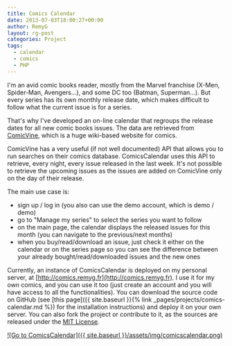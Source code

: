 ```yaml
---
title: Comics Calendar
date: 2013-07-03T18:00:27+00:00
author: RemyG
layout: rg-post
categories: Project
tags:
  - calendar
  - comics
  - PHP
---
```


I'm an avid comic books reader, mostly from the Marvel franchise (X-Men, Spider-Man, Avengers...), and some DC too (Batman, Superman...). But every series has its own monthly release date, which makes difficult to follow what the current issue is for a series.

That's why I've developed an on-line calendar that regroups the release dates for all new comic books issues. The data are retrieved from [ComicVine](http://www.comicvine.com), which is a huge wiki-based website for comics.

<!--more-->

ComicVine has a very useful (if not well documented) API that allows you to run searches on their comics database. ComicsCalendar uses this API to retrieve, every night, every issue released in the last week. It's not possible to retrieve the upcoming issues as the issues are added on ComicVine only on the day of their release.

The main use case is:
* sign up / log in (you also can use the demo account, which is demo / demo)
* go to "Manage my series" to select the series you want to follow
* on the main page, the calendar displays the released issues for this month (you can navigate to the previous/next months)
* when you buy/read/download an issue, just check it either on the calendar or on the series page so you can see the difference between your already bought/read/downloaded issues and the new ones

Currently, an instance of ComicsCalendar is deployed on my personal server, at [http://comics.remyg.fr](http://comics.remyg.fr). I use it for my own comics, and you can use it too (just create an account and you will have access to all the functionalities). You can download the source code on GitHub (see [this page]({{ site.baseurl }}{% link _pages/projects/comics-calendar.md %}) for the installation instructions) and deploy it on your own server. You can also fork the project or contribute to it, as the sources are released under the [MIT License](http://opensource.org/licenses/MIT).

[![Go to ComicsCalendar]({{ site.baseurl }}/assets/img/comicscalendar.png)](http://comics.remyg.fr)
